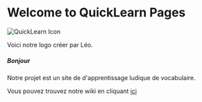 # Welcome to QuickLearn Pages

![QuickLearn Icon](https://i.ibb.co/99nFZkB/qlmin.png) 

Voici notre logo créer par Léo.


##### Bonjour

Notre projet est un site de d'apprentissage ludique de vocabulaire.

Vous pouvez trouvez notre wiki en cliquant [ici](https://github.com/harrystot/quicklearn/wiki)